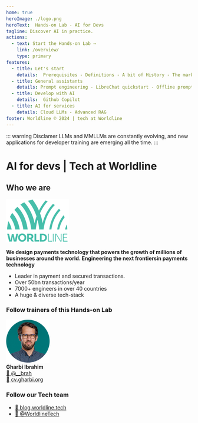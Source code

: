 ```yaml
---
home: true
heroImage: ./logo.png
heroText:  Hands-on Lab - AI for Devs
tagline: Discover AI in practice.
actions:
  - text: Start the Hands-on Lab →
    link: /overview/
    type: primary
features:
  - title: Let's start
    details:  Prerequisites - Definitions - A bit of History - The market
  - title: General assistants
    details: Prompt engineering - LibreChat quickstart - Offline prompting
  - title: Develop with AI
    details:  Github Copilot
  - title: AI for services
    details: Cloud LLMs - Advanced RAG
footer: Worldline © 2024 | tech at Worldline
---
```

::: warning Disclamer
 LLMs and MMLLMs are constantly evolving, and new applications for developer training are emerging all the time.
 :::

# AI for devs | Tech at Worldline

## Who we are 

![avatar](./assets/images/logo_worldline.png)  

**We design payments technology that powers the growth of millions​ of businesses around the world. Engineering the next frontiers​ in payments technology​**  
* Leader in payment and secured transactions. ​ 
* Over 50bn transactions/year​
* 7000+ engineers​ in over 40 countries​
* A huge & diverse​ tech-stack

### Follow trainers of this Hands-on Lab

![avatar](./assets/images/avatar.png)  
**Gharbi Ibrahim**  
[🔗 @__brah​](https://twitter.com/__brah)  
[🔗 cv.gharbi.org](http://cv.gharbi.org)

### Follow our Tech team

* [🔗 blog.worldline.tech](http://blog.worldline.tech)
* [🔗 @WorldlineTech​](https://twitter.com/worldlinetech)
